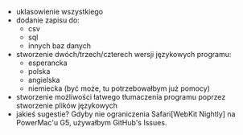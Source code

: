 - uklasowienie wszystkiego
- dodanie zapisu do:
	- csv
	- sql
	- innych baz danych
- stworzenie dwóch/trzech/czterech wersji językowych programu:
	- esperancka
	- polska
	- angielska
	- niemiecka (być może, tu potrzebowałbym już pomocy)
- stworzenie możliwości łatwego tłumaczenia programu poprzez stworzenie plików językowych
- jakieś sugestie?
	Gdyby nie ograniczenia Safari[WebKit Nightly] na PowerMac'u G5, używałbym GitHub's Issues.
